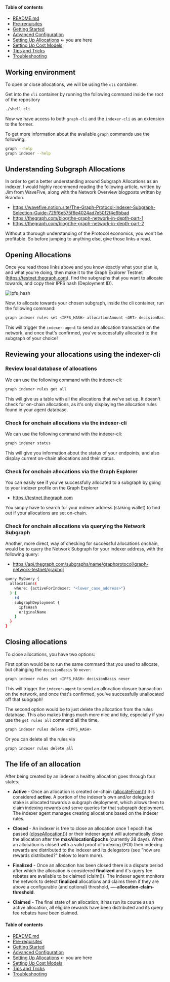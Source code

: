 #### Table of contents

- [README.md](https://github.com/StakeSquid/graphprotocol-testnet-docker/blob/master/README.md)
- [Pre-requisites](https://github.com/StakeSquid/graphprotocol-testnet-docker/blob/master/docs/pre-requisites.md)
- [Getting Started](https://github.com/StakeSquid/graphprotocol-testnet-docker/blob/master/docs/getting-started.md)
- [Advanced Configuration](https://github.com/StakeSquid/graphprotocol-testnet-docker/blob/master/docs/advanced-config.md)
- [Setting Up Allocations](https://github.com/StakeSquid/graphprotocol-testnet-docker/blob/master/docs/allocations.md) <- you are here
- [Setting Up Cost Models](https://github.com/StakeSquid/graphprotocol-testnet-docker/blob/master/docs/costmodels.md)
- [Tips and Tricks](https://github.com/StakeSquid/graphprotocol-testnet-docker/blob/master/docs/tips.md)
- [Troubleshooting](https://github.com/StakeSquid/graphprotocol-testnet-docker/blob/master/docs/troubleshooting.md)


## Working environment

To open or close allocations, we will be using the `cli` container.

Get into the `cli` container by running the following command inside the root of the repository

```bash
./shell cli

```

Now we have access to both `graph-cli` and the `indexer-cli` as an extension to the former.

To get more information about the available `graph` commands use the following:

```bash
graph --help
graph indexer --help


```



## Understanding Subgraph Allocations

In order to get a better understanding around Subgraph Allocations as an indexer, I would highly recommend reading the following article, written by Jim from WaveFive, along with the Network Overview blogposts written by Brandon.

- https://wavefive.notion.site/The-Graph-Protocol-Indexer-Subgraph-Selection-Guide-725f6e575f6e4024ad7e50f2f4e9bbad
- https://thegraph.com/blog/the-graph-network-in-depth-part-1
- https://thegraph.com/blog/the-graph-network-in-depth-part-2


Without a thorough understanding of the Protocol economics, you won't be profitable. So before jumping to anything else, give those links a read.



## Opening Allocations

Once you read those links above and you know exactly what your plan is, and what you're doing, then make it to the Graph Explorer Testnet (https://testnet.thegraph.com), find the subgraphs that you want to allocate towards, and copy their IPFS hash (Deployment ID).

![ipfs_hash](https://i.ibb.co/BjKd9s7/image.png)


Now, to allocate towards your chosen subgraph, inside the cli container, run the following command:

```bash
graph indexer rules set <IPFS_HASH> allocationAmount <GRT> decisionBasis always


```

This will trigger the `indexer-agent` to send an allocation transaction on the network, and once that's confirmed, you've successfully allocated to the subgraph of your choice!


## Reviewing your allocations using the indexer-cli

### Review local database of allocations

We can use the following command with the indexer-cli:


```bash
graph indexer rules get all

```

This will give us a table with all the allocations that we've set up. It doesn't check for on-chain allocations, as it's only displaying the allocation rules found in your agent database.

### Check for onchain allocations via the indexer-cli

We can use the following command with the indexer-cli:

```bash
graph indexer status


```

This will give you information about the status of your endpoints, and also display current on-chain allocations and their status.

### Check for onchain allocations via the Graph Explorer

You can easily see if you've successfully allocated to a subgraph by going to your indexer profile on the Graph Explorer

- https://testnet.thegraph.com

You simply have to search for your indexer address (staking wallet) to find out if your allocations are set on-chain.


### Check for onchain allocations via querying the Network Subgraph

Another, more direct, way of checking for successful allocations onchain, would be to query the Network Subgraph for your indexer address, with the following query:

- https://api.thegraph.com/subgraphs/name/graphprotocol/graph-network-testnet/graphql

```bash
query MyQuery {
  allocations(
    where: {activeForIndexer: "<lower_case_address>"}
  ) {
    id
    subgraphDeployment {
      ipfsHash
      originalName
    }
  }
}


```



## Closing allocations

To close allocations, you have two options:

First option would be to run the same command that you used to allocate, but chainging the `decisionBasis` to `never`:

```bash
graph indexer rules set <IPFS_HASH> decisionBasis never


```

This will trigger the `indexer-agent` to send an allocation closure transaction on the network, and once that's confirmed, you've successfully unallocated off that subgraph!

The second option would be to just delete the allocation from the rules database. This also makes things much more nice and tidy, especially if you use the `get rules all` command all the time.

```bash
graph indexer rules delete <IPFS_HASH>


```

Or you can delete all the rules via

```bash
graph indexer rules delete all


```


## The life of an allocation

After being created by an indexer a healthy allocation goes through four states.

-   **Active** - Once an allocation is created on-chain ([allocateFrom()](https://github.com/graphprotocol/contracts/blob/master/contracts/staking/Staking.sol#L873)) it is considered **active**. A portion of the indexer's own and/or delegated stake is allocated towards a subgraph deployment, which allows them to claim indexing rewards and serve queries for that subgraph deployment. The indexer agent manages creating allocations based on the indexer rules.
    
-   **Closed** - An indexer is free to close an allocation once 1 epoch has passed ([closeAllocation()](https://github.com/graphprotocol/contracts/blob/master/contracts/staking/Staking.sol#L873)) or their indexer agent will automatically close the allocation after the **maxAllocationEpochs** (currently 28 days). When an allocation is closed with a valid proof of indexing (POI) their indexing rewards are distributed to the indexer and its delegators (see "how are rewards distributed?" below to learn more).
    
-   **Finalized** - Once an allocation has been closed there is a dispute period after which the allocation is considered **finalized** and it's query fee rebates are available to be claimed (claim()). The indexer agent monitors the network to detect **finalized** allocations and claims them if they are above a configurable (and optional) threshold, **—-allocation-claim-threshold**.
    
-   **Claimed** - The final state of an allocation; it has run its course as an active allocation, all eligible rewards have been distributed and its query fee rebates have been claimed.



#### Table of contents

- [README.md](https://github.com/StakeSquid/graphprotocol-testnet-docker/blob/master/README.md)
- [Pre-requisites](https://github.com/StakeSquid/graphprotocol-testnet-docker/blob/master/docs/pre-requisites.md)
- [Getting Started](https://github.com/StakeSquid/graphprotocol-testnet-docker/blob/master/docs/getting-started.md)
- [Advanced Configuration](https://github.com/StakeSquid/graphprotocol-testnet-docker/blob/master/docs/advanced-config.md)
- [Setting Up Allocations](https://github.com/StakeSquid/graphprotocol-testnet-docker/blob/master/docs/allocations.md) <- you are here
- [Setting Up Cost Models](https://github.com/StakeSquid/graphprotocol-testnet-docker/blob/master/docs/costmodels.md)
- [Tips and Tricks](https://github.com/StakeSquid/graphprotocol-testnet-docker/blob/master/docs/tips.md)
- [Troubleshooting](https://github.com/StakeSquid/graphprotocol-testnet-docker/blob/master/docs/troubleshooting.md)